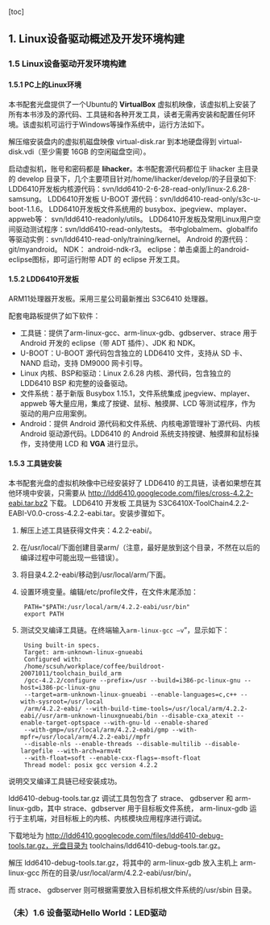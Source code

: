 [toc]

## 1. Linux设备驱动概述及开发环境构建

### 1.5 Linux设备驱动开发环境构建

#### 1.5.1 PC上的Linux环境

本书配套光盘提供了一个Ubuntu的 **VirtualBox** 虚拟机映像，该虚拟机上安装了所有本书涉及的源代码、工具链和各种开发工具，读者无需再安装和配置任何环境。该虚拟机可运行于Windows等操作系统中，运行方法如下。

解压缩安装盘内的虚拟机磁盘映像 virtual-disk.rar 到本地硬盘得到 virtual-disk.vdi（至少需要 16GB 的空闲磁盘空间）。

启动虚拟机，账号和密码都是 **lihacker**。本书配套源代码都位于 lihacker 主目录的 develop 目录下，几个主要项目针对/home/lihacker/develop/的子目录如下:
LDD6410开发板内核源代码：svn/ldd6410-2-6-28-read-only/linux-2.6.28-samsung。
LDD6410开发板 U-BOOT 源代码：svn/ldd6410-read-only/s3c-u-boot-1.1.6。
LDD6410开发板文件系统用的 busybox、jpegview、mplayer、appweb等： svn/ldd6410-readonly/utils。
LDD6410开发板及常用Linux用户空间驱动测试程序：svn/ldd6410-read-only/tests。
书中globalmem、globalfifo等驱动实例：svn/ldd6410-read-only/training/kernel。
Android 的源代码： git/myandroid。
NDK： android-ndk-r3。
eclipse：单击桌面上的android-eclipse图标，即可运行附带 ADT 的 eclipse 开发工具。

#### 1.5.2 LDD6410开发板

ARM11处理器开发板。采用三星公司最新推出 S3C6410 处理器。

配套电路板提供了如下软件：

- 工具链：提供了arm-linux-gcc、arm-linux-gdb、gdbserver、strace 用于 Android 开发的 eclipse（带 ADT 插件）、JDK 和 NDK。
- U-BOOT：U-BOOT 源代码包含独立的 LDD6410 文件，支持从 SD 卡、 NAND 启动，支持 DM9000 网卡引导。
- Linux 内核、BSP和驱动：Linux 2.6.28 内核、源代码，包含独立的 LDD6410 BSP 和完整的设备驱动。
- 文件系统：基于新版 Busybox 1.15.1，文件系统集成 jpegview、mplayer、appweb 等大量应用，集成了按键、鼠标、触摸屏、LCD 等测试程序，作为驱动的用户应用案例。
- Android：提供 Android 源代码和文件系统、内核电源管理补丁源代码、内核 Android 驱动源代码。LDD6410 的 Android 系统支持按键、触摸屏和鼠标操作，支持使用 LCD 和 **VGA** 进行显示。

#### 1.5.3 工具链安装

本书配套光盘的虚拟机映像中已经安装好了 LDD6410 的工具链，读者如果想在其他环境中安装，只需要从 http://ldd6410.googlecode.com/files/cross-4.2.2-eabi.tar.bz2 下载。 LDD6410 开发板
工具链为 S3C6410X-ToolChain4.2.2-EABI-V0.0-cross-4.2.2-eabi.tar。安装步骤如下。

1. 解压上述工具链获得文件夹：4.2.2-eabi/。
1. 在/usr/local/下面创建目录arm/（注意，最好是放到这个目录，不然在以后的编译过程中可能出现一些错误）。
1. 将目录4.2.2-eabi/移动到/usr/local/arm/下面。
1. 设置环境变量。编辑/etc/profile文件，在文件末尾添加：

        PATH="$PATH:/usr/local/arm/4.2.2-eabi/usr/bin"
        export PATH
1. 测试交叉编译工具链。在终端输入`arm-linux-gcc –v`”，显示如下：

        Using built-in specs.
        Target: arm-unknown-linux-gnueabi
        Configured with:
        /home/scsuh/workplace/coffee/buildroot-20071011/toolchain_build_arm
        /gcc-4.2.2/configure --prefix=/usr --build=i386-pc-linux-gnu --host=i386-pc-linux-gnu
        --target=arm-unknown-linux-gnueabi --enable-languages=c,c++ --with-sysroot=/usr/local
        /arm/4.2.2-eabi/ --with-build-time-tools=/usr/local/arm/4.2.2-eabi//usr/arm-unknown-linuxgnueabi/bin --disable-cxa_atexit --enable-target-optspace --with-gnu-ld --enable-shared
        --with-gmp=/usr/local/arm/4.2.2-eabi/gmp --with-mpfr=/usr/local/arm/4.2.2-eabi//mpfr
        --disable-nls --enable-threads --disable-multilib --disable-largefile --with-arch=armv4t
        --with-float=soft --enable-cxx-flags=-msoft-float
        Thread model: posix gcc version 4.2.2

说明交叉编译工具链已经安装成功。

ldd6410-debug-tools.tar.gz 调试工具包包含了 strace、 gdbserver 和 arm-linux-gdb，其中 strace、gdbserver 用于目标板文件系统， arm-linux-gdb 运行于主机端，对目标板上的内核、内核模块应用程序进行调试。

下载地址为 http://ldd6410.googlecode.com/files/ldd6410-debug-tools.tar.gz，光盘目录为 toolchains/ldd6410-debug-tools.tar.gz。

解压 ldd6410-debug-tools.tar.gz，将其中的 arm-linux-gdb 放入主机上 arm-linux-gcc 所在的目录/usr/local/arm/4.2.2-eabi/usr/bin/。

而 strace、 gdbserver 则可根据需要放入目标机根文件系统的/usr/sbin 目录。

### （未）1.6 设备驱动Hello World：LED驱动


